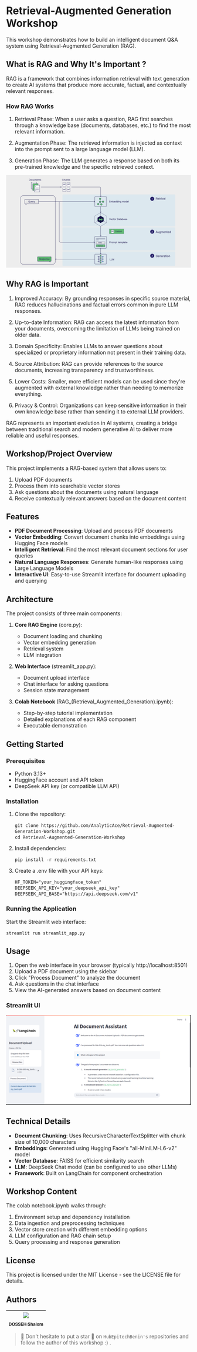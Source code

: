 # Retrieval-Augmented Generation Workshop

This workshop demonstrates how to build an intelligent document Q&A system using Retrieval-Augmented Generation (RAG).

## What is RAG and Why It's Important ?
RAG is a framework that combines information retrieval with text generation to create AI systems that produce more accurate, factual, and contextually relevant responses.

### How RAG Works
1. Retrieval Phase: When a user asks a question, RAG first searches through a knowledge base (documents, databases, etc.) to find the most relevant information.

2. Augmentation Phase: The retrieved information is injected as context into the prompt sent to a large language model (LLM).

3. Generation Phase: The LLM generates a response based on both its pre-trained knowledge and the specific retrieved context.

![Diagram](assets/diagram1.png)

## Why RAG is Important

1. Improved Accuracy: By grounding responses in specific source material, RAG reduces hallucinations and factual errors common in pure LLM responses.

2. Up-to-date Information: RAG can access the latest information from your documents, overcoming the limitation of LLMs being trained on older data.

3. Domain Specificity: Enables LLMs to answer questions about specialized or proprietary information not present in their training data.

4. Source Attribution: RAG can provide references to the source documents, increasing transparency and trustworthiness.

5. Lower Costs: Smaller, more efficient models can be used since they're augmented with external knowledge rather than needing to memorize everything.

6. Privacy & Control: Organizations can keep sensitive information in their own knowledge base rather than sending it to external LLM providers.

RAG represents an important evolution in AI systems, creating a bridge between traditional search and modern generative AI to deliver more reliable and useful responses.


## Workshop/Project Overview

This project implements a RAG-based system that allows users to:
1. Upload PDF documents
2. Process them into searchable vector stores
3. Ask questions about the documents using natural language
4. Receive contextually relevant answers based on the document content

## Features

- **PDF Document Processing**: Upload and process PDF documents 
- **Vector Embedding**: Convert document chunks into embeddings using Hugging Face models
- **Intelligent Retrieval**: Find the most relevant document sections for user queries
- **Natural Language Responses**: Generate human-like responses using Large Language Models
- **Interactive UI**: Easy-to-use Streamlit interface for document uploading and querying

## Architecture

The project consists of three main components:

1. **Core RAG Engine** (core.py):
   - Document loading and chunking
   - Vector embedding generation
   - Retrieval system
   - LLM integration

2. **Web Interface** (streamlit_app.py):
   - Document upload interface
   - Chat interface for asking questions
   - Session state management

3. **Colab Notebook** (RAG_(Retrieval_Augmented_Generation).ipynb):
   - Step-by-step tutorial implementation
   - Detailed explanations of each RAG component
   - Executable demonstration

## Getting Started

### Prerequisites

- Python 3.13+
- HuggingFace account and API token
- DeepSeek API key (or compatible LLM API)

### Installation

1. Clone the repository:
   ```
   git clone https://github.com/AnalyticAce/Retrieval-Augmented-Generation-Workshop.git
   cd Retrieval-Augmented-Generation-Workshop
   ```

2. Install dependencies:
   ```
   pip install -r requirements.txt
   ```

3. Create a .env file with your API keys:
   ```
   HF_TOKEN="your_huggingface_token"
   DEEPSEEK_API_KEY="your_deepseek_api_key"
   DEEPSEEK_API_BASE="https://api.deepseek.com/v1"
   ```

### Running the Application

Start the Streamlit web interface:
```
streamlit run streamlit_app.py
```

## Usage

1. Open the web interface in your browser (typically http://localhost:8501)
2. Upload a PDF document using the sidebar
3. Click "Process Document" to analyze the document
4. Ask questions in the chat interface
5. View the AI-generated answers based on document content

### Streamlit UI
![UI](assets/interphase.png)

## Technical Details

- **Document Chunking**: Uses RecursiveCharacterTextSplitter with chunk size of 10,000 characters
- **Embeddings**: Generated using Hugging Face's "all-MiniLM-L6-v2" model
- **Vector Database**: FAISS for efficient similarity search
- **LLM**: DeepSeek Chat model (can be configured to use other LLMs)
- **Framework**: Built on LangChain for component orchestration

## Workshop Content

The colab notebook.ipynb walks through:

1. Environment setup and dependency installation
2. Data ingestion and preprocessing techniques
3. Vector store creation with different embedding options
4. LLM configuration and RAG chain setup
5. Query processing and response generation

## License

This project is licensed under the MIT License - see the LICENSE file for details.

## Authors

| [<img src="https://github.com/AnalyticAce.png?size=85" width=85><br><sub>DOSSEH Shalom</sub>](https://github.com/AnalyticAce) |
| :---: |

> 🚀 Don't hesitate to put a star 🌟 on `HubEpitechBenin's` repositories and follow the author of this workshop :) .